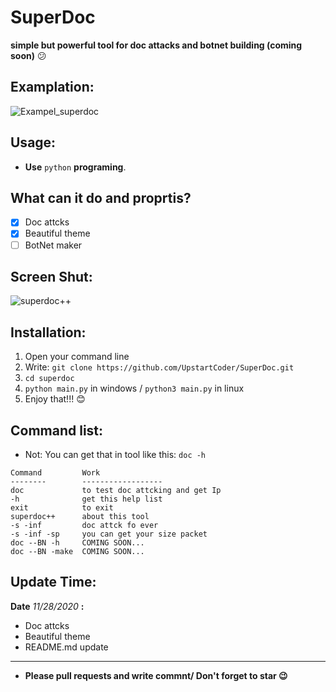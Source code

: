 # SuperDoc
**simple but powerful tool for doc attacks and botnet building (coming soon)** :confused:

## Examplation:
![Exampel_superdoc](https://s17.picofile.com/file/8418893192/ezgif_com_gif_maker.gif)

## Usage:
- **Use** `python` **programing**.

## What can it do and proprtis?
- [x] Doc attcks
- [x] Beautiful theme
- [ ] BotNet maker

## Screen Shut:

<img title="superdoc++" src="https://s17.picofile.com/file/8417216718/imagetow.PNG"></img>

## Installation:
1. Open your command line
2. Write: `git clone https://github.com/UpstartCoder/SuperDoc.git`
3. `cd superdoc`
4. `python main.py` in windows / `python3 main.py` in linux
5. Enjoy that!!! :blush:

## Command list:
- Not: You can get that in tool like this: `doc -h`
```
Command         Work
--------        ------------------
doc             to test doc attcking and get Ip
-h              get this help list
exit            to exit
superdoc++      about this tool
-s -inf         doc attck fo ever
-s -inf -sp     you can get your size packet
doc --BN -h     COMING SOON...
doc --BN -make  COMING SOON...
```

## Update Time:
**Date** *11/28/2020* **:**
- Doc attcks
- Beautiful theme
- README.md update
<hr>

- **Please pull requests and write commnt/ Don't forget to star :wink:**
